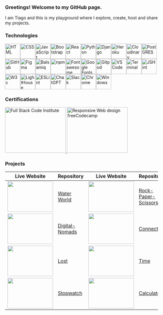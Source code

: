 <!--
**TiagoMA90/TiagoMA90** is a ✨ _special_ ✨ repository because its `README.md` (this file) appears on your GitHub profile.

Here are some ideas to get you started:
- 🔭 I’m currently working on ...
- 🌱 I’m currently learning ...
- 👯 I’m looking to collaborate on ...
- 🤔 I’m looking for help with ...
- 💬 Ask me about ...
- 📫 How to reach me: ...
- ⚡ Fun fact: ...
-->

### Greetings! Welcome to my GitHub page.
I am Tiago and this is my playground where I explore, create, host and share my projects.

<!-- Tech -->
### Technologies
<!--<img src="https://res.cloudinary.com/dmbdqco85/image/upload/v1702344899/techskills/vluhppt0mbpn1ct1sik6.png" alt="HTML" width="50" height="50">-->
<img src="https://res.cloudinary.com/dmbdqco85/image/upload/v1702598222/techskills/ppqgmpdjuws0bvitwqiw.png" alt="HTML" width="50" height="50"><!--<img src="https://res.cloudinary.com/dmbdqco85/image/upload/v1702344900/techskills/twljrureqrlp3qxcvpzv.png" alt="CSS" width="50" height="50">--><img src="https://res.cloudinary.com/dmbdqco85/image/upload/v1702598222/techskills/ofjd90cx81gifnmdxsqi.png" alt="CSS" width="50" height="50"><img src="https://res.cloudinary.com/dmbdqco85/image/upload/v1702344899/techskills/hr80egjszybofxnhn07j.png" alt="JavaScript" width="50" height="50"><img src="https://res.cloudinary.com/dmbdqco85/image/upload/v1702347976/techskills/ndvjbg5bob8whrbkasw2.png" alt="Bootstrap" width="50" height="50"><img src="https://res.cloudinary.com/dmbdqco85/image/upload/v1702344899/techskills/p4sajzqidibsjndzspk1.png" alt="React" width="50" height="50"><img src="https://res.cloudinary.com/dmbdqco85/image/upload/v1702344902/techskills/ekoksrxskkguaowe1p02.png" alt="Python" width="50" height="50"><img src="https://res.cloudinary.com/dmbdqco85/image/upload/v1702387387/techskills/mtps5kkztgmxt27vm5wf.png" alt="Django" width="50" height="50"><!--<img src="https://res.cloudinary.com/dmbdqco85/image/upload/v1702344900/techskills/yowsj3xkppfseoxhcm3y.png" alt="Django al" width="50" height="50">--><img src="https://res.cloudinary.com/dmbdqco85/image/upload/v1702344900/techskills/bk8dyfsrtoopy1rhrald.png" alt="Heroku" width="50" height="50"><img src="https://res.cloudinary.com/dmbdqco85/image/upload/v1702344899/techskills/sidsucghepves4hy39mh.png" alt="Cloudinary" width="50" height="50"><img src="https://res.cloudinary.com/dmbdqco85/image/upload/v1702344901/techskills/d6qalhhpbs03cj2ww6vo.png" alt="PostGRES" width="50" height="50"><img src="https://res.cloudinary.com/dmbdqco85/image/upload/v1702344901/techskills/i5xqxnnwpxexxjvhdfwa.png" alt="GitHub" width="50" height="50"><img src="https://res.cloudinary.com/dmbdqco85/image/upload/v1702344901/techskills/ytybzzf5lxl7eden3swy.png" alt="Figma" width="50" height="50"><img src="https://res.cloudinary.com/dmbdqco85/image/upload/v1702513094/techskills/nemmt5qbyksu6erwluad.png" alt="Balsamiq" width="50" height="50"><!--<img src="https://res.cloudinary.com/dmbdqco85/image/upload/v1702387387/techskills/gaoqf7oek7loe9my6yth.png" alt="Balsamiq" width="50" height="50">--><img src="https://res.cloudinary.com/dmbdqco85/image/upload/v1702344900/techskills/ky8497e3yxs0kpntihjw.png" alt="npm" width="50" height="50"><img src="https://res.cloudinary.com/dmbdqco85/image/upload/v1702512447/techskills/idwjy2ujagiautrevfxw.png" alt="Fontawesome" width="50" height="50"><img src="https://res.cloudinary.com/dmbdqco85/image/upload/v1702598927/techskills/tmwdomt2kchrgpxurxfl.png" alt="Google Fonts" width="50" height="50"><img src="https://res.cloudinary.com/dmbdqco85/image/upload/v1702515300/techskills/tei5qmwy4n6ky4amuwcq.png" alt="Gitpod" width="50" height="50"><img src="https://res.cloudinary.com/dmbdqco85/image/upload/v1702344900/techskills/ilevqsea5zzynshpnimq.png" alt="VS Code" width="50" height="50"><img src="https://res.cloudinary.com/dmbdqco85/image/upload/v1702598221/techskills/bhaqwzkazbqqdh8qj3v6.png" alt="Terminal" width="50" height="50"><img src="https://res.cloudinary.com/dmbdqco85/image/upload/v1703206706/techskills/f1gqdb1pfayiki3815mn.png" alt="JSHint" width="50" height="50"><img src="https://res.cloudinary.com/dmbdqco85/image/upload/v1703206715/techskills/q9otbkob3tdviycrcyyx.png" alt="W3c" width="50" height="50"><img src="https://res.cloudinary.com/dmbdqco85/image/upload/v1703338543/techskills/d2p6vu6ele2i4yltmrut.png" alt="LightHouse" width="50" height="50"><img src="https://res.cloudinary.com/dmbdqco85/image/upload/v1703206704/techskills/wpfkfx6ultodzbf0vvaj.png" alt="ESLint" width="50" height="50"><img src="https://res.cloudinary.com/dmbdqco85/image/upload/v1702387387/techskills/j5t6ndfpoddwsa8cujvs.png" alt="ChatGPT" width="50" height="50"><img src="https://res.cloudinary.com/dmbdqco85/image/upload/v1702387387/techskills/dzymbpxsdluyvm5hquye.png" alt="Slack" width="50" height="50"><img src="https://res.cloudinary.com/dmbdqco85/image/upload/v1702344900/techskills/rpsyrpeyolkl2ccuq8wf.png" alt="Chrome" width="50" height="50"><img src="https://res.cloudinary.com/dmbdqco85/image/upload/v1702511875/techskills/ksa05v5u2huaserw1qwa.png" alt="Windows" width="50" height="50">

<!-- Certifications-->
### Certifications
<a href="https://www.credential.net/e29621a3-0a15-467b-8bdc-5b3f430a9f24" target="_blank">
    <img src="https://res.cloudinary.com/dmbdqco85/image/upload/v1705572451/gfvnetqftc3tszthumxi.png" alt="Full Stack Code Institute" width="200" height="150">
</a>
<a href="https://www.freecodecamp.org/certification/fcc4b91224a-c098-4fac-baaa-bdb55daa6fec/responsive-web-design" target="_blank">
    <img src="https://res.cloudinary.com/dmbdqco85/image/upload/v1701990105/d8bapss10sxb3p8txyyz.png" alt="Responsive Web design freeCodecamp" width="200" height="150">
</a>
<!--<a href="https://www.freecodecamp.org/certification/fcc4b91224a-c098-4fac-baaa-bdb55daa6fec/javascript-algorithms-and-data-structures" target="_blank">
    <img src="https://res.cloudinary.com/dmbdqco85/image/upload/v1703724287/dyhghghaf8j7unfknsj9.png" alt="JavaScript Algorithms & Data Structures freeCodecamp" width="200" height="150">
</a>-->

<!--Projects-->
### Projects
| Live Website     | Repository  | Live Website     | Repository  |
| ----------- | ----------- | ----------- | ----------- |
| <img src="https://lh3.googleusercontent.com/pw/ABLVV84okxddeXzfDYqdhdE9aAUL91ohmmmkOHTMneLQHmVnrn5p6Yo899ccUJwSs2frMo1-aer0IbxQvWrMhQHfi5lyLOH94RUa_Qiz10gbROyMBr6nTeaSCYczVgHHqSXACxPoKQrSnoi-CCTBWzKk-iffNjirGzPbt5D3hWdJt48HfaBRzaj5jpLSUuiOo6-NuZnx6p-CL8V8xhg4AnJahy8zo5OA8Kq6e0rQ783FROWITQAk_nTdTXY-1EqhYrmfsZ5Ptc0p4pCklMcfZAPCpp23Idmyj4HXqEwSQccGN74a3wjmJJR8PQKxK34vlwE75YD1Mhqrw7FTaawzucrnc3KJXoCMPbRfgficq2R4U-gHLybyqdFq9PqS-PikzOrTdOE8wAkg_VViibOo8KU5PdNY5ZsUnnGDSnsBgR5zu7Byk8rml2j2NXCBXiwSP6MCTIqOGuiMY6vk_kephsSWjSM_s9w5CqVn9qaEr0AA5wr-LmjHPQT7rQKw6gggE_6VndLJnTDBeSGKY4beeneRm2_ObQItD2KIhKeGP6waY2nKcCpPz0Fv-SUyQ0iUpikqalhfu7DDAz7g7eKOZ-Nr-qAxOm3IHyqpHHRo50wfG7z2xLw92pw0ubZeSICMsVKKLIoNCvcV49O71OcbTaf3vJNKA25Xq_ioHe1oUmPFchA5upyDQWmRt-JogNn2Dwe65Dx3_0jVdFAoIb4xAiSyW-PBT1gswTB6ASXtlz4BDrhnJkF835ag4viFtt89-jzXb9iJMqZXI8Xr-7wy7P2_LY0u2IouzvwsvRvpfFbWHt16MQTpvAICGoyzSFgKzjPV-ClrPbkmyuk_HCDW2aSFC7ZgUMryMa4nfT2-_AQ1N6h7upB1OrZbw-9nDJzZv0ukkkxD1YxbU99tOWGekzOOzeWWQTt08TWdMNV6aFlsQu2l_NFNmM-pFbEn_w=w980-h615-s-no-gm?authuser=0" width="150" height="100"> | [Water World](https://github.com/TiagoMA90/water-world) | <img src="https://lh3.googleusercontent.com/pw/ABLVV84HGh8vCQEGiFOZPzdd_D4T_hMaKoaclZABuecR5-Qm0nsWanm9eDRCD8QnOYMdMlcfThsCSl55fs_71bEJg0e_m7qHIPODgL4ap3LEwpcyLI1bO_qO0b8lJl6HSlNosG7WdOZsEi52UP4c_e3PL6aNp9QdYqd34kMipFjXu8C0qrXsdf_097gKXt0WIvoWqVZ1w6RjXAobJggJ9X5H1EcJHynQmTRtLs3UjgiFYeWxdtDXOeDeyrXCjzQdenSoBQirPgRxSTroMvpqWXW0x-3TKdfSlWlUvFjHxmpnn7Rtqr8AAaCkJLwbESjIhIYceQ_09ROesC9A9W-3pwZ4njuM2Wh8Yr_JRL5kv1X2dH1V1cUdi_TkRMbcAVo-_3OEBvvw_8IBLL7zlcPWVFOwNlSUa1PbHjCaT_rPrnCmOrkoti5BetjHgpKzXUgqD3p9zUvevDk4qcrLhKBwNCgS0w0JMhHqCin9UzuFzwxbLqrEoYk-p55LUM1Eb5IA-E-amKWmdqAuhqZ-taEenE7wiRwp0DqAvvsV3o-FcYDKAhpi-XJNTJ-jIiQrVmwLoOEM1GGmwCJPd3JfuVHOkqLdOr0tT5OFUpokjymLdwxn6kmnaR7V95_jhARVRTtTqTqfGsM3POWr3LMdK7CWoX-3A1SS4-pgaFruGtb19qr9Ab1sWdD1chJWSSG26AUE2nKMud9wXb3ZhJ2Fhk5dlhed3V9iHKP5XZUe7idBK8glUZAJOZR3Z_kl3EomhyMr-HkKZaHA9uel29hxre41ScQ7XlQn0emVVm8sr0fpKSyAt5_9sjlKMkYAPN80dXjinarpFRYdUsBwTfaX_yJLDmQCsX6InWZdZ-od2Z5yvEIy49B-2fpVvJbL1zLUOf6atFPGw4YjlEuZk0PXzz3FT3vx_BDafBYPQI-HmCHIiKb7ICtGdvWuzoxagVSKkw=w980-h615-s-no-gm?authuser=0" width="150" height="100"> | [Rock-Paper-Scissors](https://github.com/TiagoMA90/rock-paper-scissors) |
| <img src="https://lh3.googleusercontent.com/pw/ABLVV87GQ7wAPY6rYhVPg1SvxKoutBdnooRDchr7fuqchHN9KAzMrNLQygtBvRhFig28PM9jqI5ajmuHuNh2t9nBJvSWJ-nz5eABfZ1yheTt8NkmNfdx8SSLcyR5oDa2kyv3atU_qqElmHw5-84HgGRyKWdfLEQZrdTdw32VwauvQf7L78bd6-vYJ5a2rkdvEemwv34zHFj3ZMK1tOTVA3QmCFR7Qn3YmaJU0iSYAcR0fLyrSIeZdq05aKBq4exkqDWf5eomJXwsdJ4VSWn58nvuwm9rZcUia-NKjeIPupCI0yvkkiW0rFp3jUxUSc--aivEgcLOAkU2kR_4mUVlnKjFQIfC-gU_yMNauxu0lYY30Fk9yVOXtHMHblWxhaeLLrnlzfaQSwA7UgWyk4M-QynUNmgsXnOoZS6sjZv2cFmPrXNaJWsyMWBZQZiW8hngw4D5SXl9iOqOQ78CwxfomvAGzwYkl_vipTXnY2JN-Hckm6l0AAXQdb72FQOP37rjbhBqtT9VW2UIOQIKHa2kU-Hib_uKOQ5R-PSTmvu0iIgCu2YOGzjTXw5cg6J-jfWQiA1PEPqqY9k95JA2IRwFwXeIDz0GeIdoVYNZb4q5z3N_pTiJb-WTusZyMtOkC-lqQcsdcijy9hDYec2FKiPVJwL98pjwcScjPVHbT4MJGv_a6yFOfT-8mr5YTssFPb6oeL5sirESZZUf25UHqoqzusPFwFCBLOXMYwNVpmCdl4q-Tc-Q4-pyo9GhOhDGZucphhHIyrKkEyFPkBe6cQfdLDeULz4hzRkrw7cc8nbiZd_pKXBuEli6bBmEgd2N5imOVEMmkHzT4ji2iqBOWbT9xxPJePFB3nUqoOVJiYeA6KI4A0NMjoZZFYqlnA494AcarkyCLOdIFdnuSZyyzRFTu6eOYIFQ3oJnmhIZh22Ljvryh4Orv4VrZubbVuGZkw=w980-h615-s-no-gm?authuser=0" width="150" height="100"> | [Digital-Nomads](https://github.com/TiagoMA90/digital-nomads) | <img src="https://lh3.googleusercontent.com/pw/ABLVV86lcXO7L4QacZAyZMYrUEGP6SCUPlpEEQ155ZiRkXKCxSSBqQqTyxYERUJZhZpTfB6ZWn3qfm3HXA_zEoUBdvQTMnpUNb5nqfcpyOragBcwximCqbLgU0lJGrx8uB61hlXyQ-iAnLgzHmlzCI5BBD01N6jJYUFg_jG2nqOyNORrU_D4FwJPHVuXZIyO47qqs74vHo-Wo6cF_gQF-I6uxmUMfaG5KPAQleCk1q5i0-mI5_UxF1HTNw-Z97obYMEBfw2mTPozxkV7046scXzymbikMTtDhJj07gvrSOCywrEfAUVh0W2XIejb8OCx5AyIYJK3xZEYoRQ8Wk_fbQbJwDCTSZkg5K4MRb5wJyeWD8b_0hgjdAOciSmwzNBSUj4mqHRldJaSYW1pHvZ8jxJ2QG3h8na5a3AZjlAy1Olu_c-37SVOVDFYnXc3gde4k3dg33OgEMmbcAvpI8CBQl5gaiQlT1i10ZJbaMc3k2Qqc3_ye-mQ0VQ3JPM7txJEaCboCy5f5Nfsh09w7FN6YsTaVhl03ZnJ4eEes8p_Fbl5nmK3SKalk4QBRECw0YQt1iVB5QatFlULc7tXi54b5mr26-GMbVNlItDSmyIzU6nByAnzUQFb2SqXHhas0k-CsjXmcQmuy-BU58InhTOWPEMe8jXaINicuNim8J0DqV0BzwAKyUpx4iJpC7pDCFzM_sIj3uamr_wNxVMxBPumPY7wYW8GQMagxvLLcWvKMl5q3OeBl73INOOfRKrBiqsx78yQJ9eNgWPqNty4bVRPptRbWXjGoHlns2t49c3d61IJKOnZdfybPyjlVnCSFVkiJ2d1z4a799YS9e9-9EatV6LvY0eqmXyGiiSsKPeFIxVHK48ekAfzbWqaDNd_iWwaMtk6BPaB0_FX-LptfiSIyGJ5fzb-Z_tALtxjTogMpqD7H1Gpo0h_nrWNxASP=w980-h615-s-no-gm?authuser=0" width="150" height="100"> | [Connect](https://github.com/TiagoMA90/connect) | <img src="https://lh3.googleusercontent.com/pw/ABLVV87GQ7wAPY6rYhVPg1SvxKoutBdnooRDchr7fuqchHN9KAzMrNLQygtBvRhFig28PM9jqI5ajmuHuNh2t9nBJvSWJ-nz5eABfZ1yheTt8NkmNfdx8SSLcyR5oDa2kyv3atU_qqElmHw5-84HgGRyKWdfLEQZrdTdw32VwauvQf7L78bd6-vYJ5a2rkdvEemwv34zHFj3ZMK1tOTVA3QmCFR7Qn3YmaJU0iSYAcR0fLyrSIeZdq05aKBq4exkqDWf5eomJXwsdJ4VSWn58nvuwm9rZcUia-NKjeIPupCI0yvkkiW0rFp3jUxUSc--aivEgcLOAkU2kR_4mUVlnKjFQIfC-gU_yMNauxu0lYY30Fk9yVOXtHMHblWxhaeLLrnlzfaQSwA7UgWyk4M-QynUNmgsXnOoZS6sjZv2cFmPrXNaJWsyMWBZQZiW8hngw4D5SXl9iOqOQ78CwxfomvAGzwYkl_vipTXnY2JN-Hckm6l0AAXQdb72FQOP37rjbhBqtT9VW2UIOQIKHa2kU-Hib_uKOQ5R-PSTmvu0iIgCu2YOGzjTXw5cg6J-jfWQiA1PEPqqY9k95JA2IRwFwXeIDz0GeIdoVYNZb4q5z3N_pTiJb-WTusZyMtOkC-lqQcsdcijy9hDYec2FKiPVJwL98pjwcScjPVHbT4MJGv_a6yFOfT-8mr5YTssFPb6oeL5sirESZZUf25UHqoqzusPFwFCBLOXMYwNVpmCdl4q-Tc-Q4-pyo9GhOhDGZucphhHIyrKkEyFPkBe6cQfdLDeULz4hzRkrw7cc8nbiZd_pKXBuEli6bBmEgd2N5imOVEMmkHzT4ji2iqBOWbT9xxPJePFB3nUqoOVJiYeA6KI4A0NMjoZZFYqlnA494AcarkyCLOdIFdnuSZyyzRFTu6eOYIFQ3oJnmhIZh22Ljvryh4Orv4VrZubbVuGZkw=w980-h615-s-no-gm?authuser=0" width="150" height="100"> | [Digital-Nomads](https://github.com/TiagoMA90/digital-nomads) |
| <img src="https://lh3.googleusercontent.com/pw/ABLVV86rTtUGVpxKQQwz6pr3_uiEiJMjCFzN7EnHMZ0aeKbwj4YW2eX2v1xlNdjWIlheBK-rC4-hLgzp3zxvnMqULmpf7JrIYL0OnJFvSak2BmzS0Ovx_Qss3DdyJ2QpVEubMGiK8dUPnxrTU8Rclqnb3R-je87-pV3ALAfQfoqSgsu-rKnQzt_efvm_zlGBXfEh1zkepFfAe8Ei-hfAB6dLiHgolIw-eJeOBZKu_DexJ5A43m4O4zmVPeKc7-KrNTRLtcHHGKsXlVFduwkngpgvkGMjtG3Zbqw6TaDneeT9TmF_R5tFNSWO194VoFOg6MIrUFghzFwpK2y_xw7trU4o9-oCfT3q3xwQb7YSztdUFmHQfFI-q9XxxKW0CVFFbeqdqkyobGGU_Re104f3K8tVFvc17U2WLxSon37DsvSLNCmemvfUn_QTmgo7iZFcBQCmkEtLx3G8G7fdcm2SWiUVGcnTzi6DN23Xsa2S7DDlEhGCD3t89ZRQowLJ7onx6aMh2be58IJunIcsn5YSqpBmh9z-9yqp9lRWSMxFPpBQee0QSmiDt23lB8yeybeXIHmuWvhf_pAtaBhIpVWsNEWbqDofD5tI26NCKvnO4Xy4JZDRsB8_LdTDBgGjUpQa4CzJ5SbYvzQfeCVg3snjPhv4UwZs4le-yYdZifm9yfzDrTnkBAJcEy26r4zq27ylutzZISgEJM8Qm-gVnDD_rZj8umersZc3Rr6tTWdLxUY0TSfDfzX0Yyz7yU3bN3He8dawfY1fzQYdGZlTo735JLWtmgOfLX3rN-EbSiZW9KixH37W5U521ojw-vA99FdixM8JSOmFho1g0Dt-yW4Gxl1Cp1DJuaElE-ICUSuOhhQnffefo-cv9yk4hc2S9ZtGBjblqfRYBd7niOBAX7xuHIie-zlq0crGMoBi1vl_lvO0R45TbHGY7tTgrCzoGQ=w980-h615-s-no-gm?authuser=0" width="150" height="100"> |  [Lost](https://github.com/TiagoMA90/lost) | <img src="https://lh3.googleusercontent.com/pw/ABLVV876l-Xq2mP6c8qG7R8tQHGCe_CzXS2ajOkNuX4rSRmBR-Mb3qnbnRuQmWgjrcNsOjdIx567wyiqwyhs3mpTBCaP2AJBkXpodRN4lc-YubSboFQGciXMPoK1c2yfF2oIiKzP4qYu025CxuDyExlXDigOPSJ73OgwiyAwXRelCWWnRQTSx-wrC0YFfb4blPmSPn9CpMoSl5jShsMvaw6YziNwpmofR9s1m5ZWQOjG_7SA9RAA7VycN_jxIxK2nCQdY4H7EJ9DgrguoYb6Y6Dc9SHRJDZVAD3n2WxAX9qOEaOf6IfaklDJFToD-hHGTyCa8wcHzPh_PXeAxdN0EUNcbAeP4nVXxV4rSURkGhbi2b2sLKoNg-F1leqJTOeeIAj1CZXk_9tfEZhiS14vIhnUu815Oum7N1dAxb4pLXAI35OFek6OxnADRIZUm2zj6L1mJI1T7O3NSjOyNL5vUL0USGj51zMijH6Ym8nZCXaQXVBf-lAmTyOch80Bw8pr3HHMDEyjICBX0VmtpzrTtjmnX-9Z0Mn54mX2XBv_CEp2yoS8QBfhjgy49czC6wUm5-kYCFWMUKozNcLlpPiTP9ulA9wDn_JscIFYoFnlAdx4EOjysDqSuEO67QX-ik4h4qa_GnZlia8ZqdcwLuGj8dXGwWs293l6uh_HNRnVYsz1QyIaTSgla_K1z0cxWGE7X2JQu_bWCojkc051C8iHuMMnGB2nLgBSOC2VlysFuhoz1LDqAwYTx6c2ypXy0ol9B626hL_lANqMOMoiJ_B1m2-2DG1_7D3CsnTUNczS02qYYeI2NSizThFO6TxVIOamzaiMpKCFuIWLR-0UiCDiVaFww8UZuUQRKmHUtZoe0u-S6xUGkrzvWWINXNVMsaLVr_kQOrDW8Aa4fhpXSdvZVNGq2dXdVUIilGd6RbbYZqSlK81TZUXEA9Eoa3EF5w=w980-h615-s-no-gm?authuser=0" width="150" height="100"> | [Time](https://github.com/TiagoMA90/time) |
| <img src="https://lh3.googleusercontent.com/pw/ABLVV87p0YUk4Cw553MdwWsLjy3mavDEtuDkFKIaJB2xEh0xluGeasmZOQ7yQPTjd7tZRXz6rWVgQW0v-uNkgM0tk8xGj_srwUYtjl56YCREPcWbEb8ppm8da_midhbqFH92CrdcJiAUQP5znAhCEFvZ3oU2fcTsyKu4IeCcxsbijVIr7c9S3JjYVY7oQ0i4siccymFH9jRFIByY9rxdrZZBvEK6Sbcy-0FnZS5P-dlioczCKYFaqnfLFedaZwUpjoBAV6i7AvNajJ32ZTd4C-WvkzMr3PHiG5_uxDm0GDeA7u99jvhDVZ_fEDrzqt5-jcnCCpHcoSwVcezt6k31MWSx9R8JcMk2nzx0UQvzc7kpQybPV7rKi7krXjfNoDcxXlkhfzlb00oPfKVIZfqlbpdYfCu0SjHkMFc4mBzYUivYehdCdw1uST1Dkn--pXTYZfUlG3oF7jbcbU2diPcAbuL6mcagquD77-rNS_tBTIF2uIBdNe6wRuw8S1oFRQYERNPH9LG0Jq3p3GoqDBIRSph3NhAjElwJFUf5xkhgJrMz3apnwnOyvURWQuKfVfray2ldvPjaMS0o_Z4lx37kNAQK0nzCodE-GLwX7wph-WP_xiAK1nAup1S3cAISw7REDtMLYTpg7gt4mnV7utO1wsAyh0LFYwQIZ9QnMnDIBWr0OHk461vWnJ9hEY8kWbDwE9TcY9kJ3_p1CePe_pQrcv-Bh8xsky4tLldMWfJoIk0XMV34A6FbtyaJOtsauwGkO4QMfgWeDkAoLHJkFrSI4lPGctcVXuHMuiqJw7i7cF1bKfJirUPiBzynMU_wVgnptY0Gp3NWcNaJI-y6vFS-8asHa2XrzYgMB9HBwmmvb7axYPlvXKruhrl2GZwU23tnK9LY-yHlFHF1P-FpsG_3_Q_3q_6-rCb6ZmkdZ5j5JuiSfRbxute2JxwIaw_dyg=w980-h615-s-no-gm?authuser=0" width="150" height="100"> | [Stopwatch](https://github.com/TiagoMA90/stopwatch) | <img src="https://lh3.googleusercontent.com/pw/ABLVV87H5rD8p_S8-5eMLOGnwS4wLVEt30WY4f9olHUrtA22Kx9OJ0pNElO33CYvcv5hchY85djMA6B15qb1T00m4cUiIeIB2bTfdLyZdmNCLbBUlo9SzYRGGzNu_UZtrl-O1Oo-y8HdZKeN7CJBN1wI_T1fN7KTvvdem5FbGiG4P9efWd4VyYspNCkwL3r15U6w55Hfv_x8vz0NKSMf1IB1OSC2ZgHMZstHk6VlZQT37OeOIuZcHwCGO2QCQ9DDLEnfdutB9Go6J9U9dCzPv_JTl0dZvmkliLZdV2F378gFhTeBYdKRAmIYjecWzpijAicCF6j8Egv-Nxsw_Nmlc5Ktl56az3wumc5gBhfZYh3ieTC30cQGwOyU0kZ7Gsn9fX37PsGsaXEdosN-2Hc5WRpD5hFHxVghMjY3kIx_ewjzWj2fnwUOnltjNRjOOQ4uc0wFqZYt72qcKmgC_OUtRczdXvUdwJGKdkhJkwqCg0zJwj0Lfg0aPGxh0EMrkI32FwAWQfZUYIPU7AIuXtAhZH_2m7wa9ny7WZX9LMI93BAaAxw7AVqD-GA4EkewlAEydClw2KcZizKaC_xdjdvGej0f7IIc0opxcXd3O8pnKagJC8ACOjtNpt7hj8x10bpLR2lNH626nZXpFuBkUVz6oJCH0dwfZfp4Rt2hjL9NqajTzg5XMPpsfMhvZIH-BNga4v_e2h12JKtNXKz4moClCAMTmdbdPNrkQnmsgfn4XV2yANSJSQhLBg9O2KksuzeL7-jNd_VqrK1u6HH83cJe1JBdno71J5Vb1MgyQdfypRRhxuPrG9-wBqEU9KH52A73hLaMmXkJlVGPrCGDFzn36H305ZDHA-hank5fkAZdgmMrhO0q9_EEPoiOsFr_95FgIaerg2GU7NvRQUZ0CI3hJu3E6ZnrB8VR4zvZB7f-_URFOfjAm-u6TuotFxFZVQ=w980-h615-s-no-gm?authuser=0" width="150" height="100"> | [Calculator](https://github.com/TiagoMA90/calculator) |
